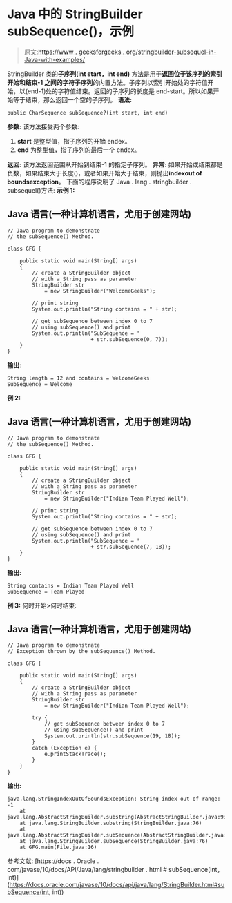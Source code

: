 # Java 中的 StringBuilder subSequence()，示例

> 原文:[https://www . geeksforgeeks . org/stringbuilder-subsequel-in-Java-with-examples/](https://www.geeksforgeeks.org/stringbuilder-subsequence-in-java-with-examples/)

StringBuilder 类的**子序列(int start，int end)** 方法是用于**返回位于该序列的索引开始和结束-1 之间的字符子序列**的内置方法。子序列以索引开始处的字符值开始，以(end-1)处的字符值结束。返回的子序列的长度是 end-start。所以如果开始等于结束，那么返回一个空的子序列。
**语法:**

```
public CharSequence subSequence?(int start, int end)
```

**参数:**
该方法接受两个参数:

1.  **start** 是整型值，指子序列的开始 endex。
2.  **end** 为整型值，指子序列的最后一个 endex。

**返回:**
该方法返回范围从开始到结束-1 的指定子序列。
**异常:**
如果开始或结束都是负数，如果结束大于长度()，或者如果开始大于结束，则抛出**indexout of boundsexception**。
下面的程序说明了 Java . lang . stringbuilder . subsequel()方法:
**示例 1:**

## Java 语言(一种计算机语言，尤用于创建网站)

```
// Java program to demonstrate
// the subSequence() Method.

class GFG {

    public static void main(String[] args)
    {
        // create a StringBuilder object
        // with a String pass as parameter
        StringBuilder str
            = new StringBuilder("WelcomeGeeks");

        // print string
        System.out.println("String contains = " + str);

        // get subSequence between index 0 to 7
        // using subSequence() and print
        System.out.println("SubSequence = "
                           + str.subSequence(0, 7));
    }
}
```

**输出:**

```
String length = 12 and contains = WelcomeGeeks
SubSequence = Welcome
```

**例 2:**

## Java 语言(一种计算机语言，尤用于创建网站)

```
// Java program to demonstrate
// the subSequence() Method.

class GFG {

    public static void main(String[] args)
    {
        // create a StringBuilder object
        // with a String pass as parameter
        StringBuilder str
            = new StringBuilder("Indian Team Played Well");

        // print string
        System.out.println("String contains = " + str);

        // get subSequence between index 0 to 7
        // using subSequence() and print
        System.out.println("SubSequence = "
                           + str.subSequence(7, 18));
    }
}
```

**输出:**

```
String contains = Indian Team Played Well
SubSequence = Team Played
```

**例 3:** 何时开始>何时结束:

## Java 语言(一种计算机语言，尤用于创建网站)

```
// Java program to demonstrate
// Exception thrown by the subSequence() Method.

class GFG {

    public static void main(String[] args)
    {
        // create a StringBuilder object
        // with a String pass as parameter
        StringBuilder str
            = new StringBuilder("Indian Team Played Well");

        try {
            // get subSequence between index 0 to 7
            // using subSequence() and print
            System.out.println(str.subSequence(19, 18));
        }
        catch (Exception e) {
            e.printStackTrace();
        }
    }
}
```

**输出:**

```
java.lang.StringIndexOutOfBoundsException: String index out of range: -1
    at java.lang.AbstractStringBuilder.substring(AbstractStringBuilder.java:935)
    at java.lang.StringBuilder.substring(StringBuilder.java:76)
    at java.lang.AbstractStringBuilder.subSequence(AbstractStringBuilder.java:912)
    at java.lang.StringBuilder.subSequence(StringBuilder.java:76)
    at GFG.main(File.java:16)
```

参考文献:
[https://docs . Oracle . com/javase/10/docs/API/Java/lang/stringbuilder . html # subSequence(int，int)](https://docs.oracle.com/javase/10/docs/api/java/lang/StringBuilder.html#subSequence(int, int))